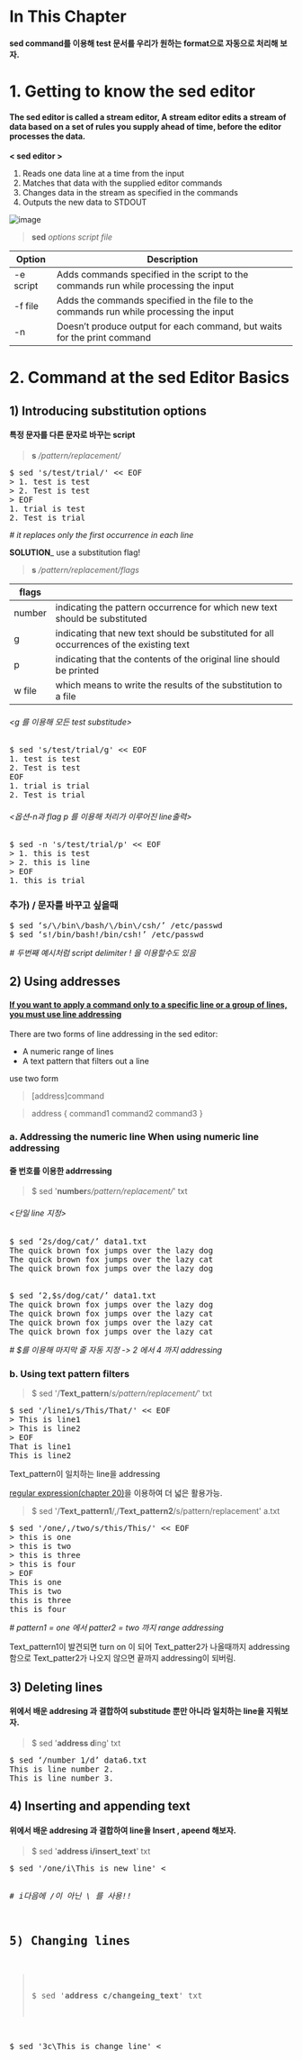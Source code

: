 # In This Chapter

#### sed command를 이용해 test 문서를 우리가 원하는 format으로 자동으로 처리해 보자. 
 


# 1. Getting to know the sed editor
#### The sed editor is called a stream editor, A stream editor edits a stream of data based on a set of rules you supply ahead of time, before the editor processes the data.

**< sed editor >**
1. Reads one data line at a time from the input
2. Matches that data with the supplied editor commands
3. Changes data in the stream as specified in the commands
4. Outputs the new data to STDOUT

![image](https://user-images.githubusercontent.com/78835559/112078885-8834a580-8bc2-11eb-8405-82ab1afc06f4.png)




> **sed** *options script file*

|Option |Description|
|-|-|
|-e script| Adds commands specified in the script to the commands run while processing the input|
|-f file| Adds the commands specified in the file to the commands run while processing the input|
|-n| Doesn’t produce output for each command, but waits for the print command|


# 2. Command at the sed Editor Basics

## 1) Introducing  substitution options
#### 특정 문자를 다른 문자로 바꾸는 script
> **s** */pattern/replacement/*
<pre>
$ sed 's/test/trial/' << EOF
> 1. test is test
> 2. Test is test
> EOF
1. trial is test
2. Test is trial
</pre>
*# it replaces only the first occurrence in each line*

**SOLUTION**_ use a substitution flag!
> **s** */pattern/replacement/flags*

|flags||
|-|-|
|number| indicating the pattern occurrence for which new text should be substituted|
|g| indicating that new text should be substituted for all occurrences of the existing text|
|p| indicating that the contents of the original line should be printed|
|w file| which means to write the results of the substitution to a file|

###### <g 를 이용해 모든 test substitude>
<pre>
$ sed 's/test/trial/g' << EOF
1. test is test
2. Test is test
EOF
1. trial is trial
2. Test is trial
</pre>

###### <옵션-n과 flag p 를 이용해 처리가 이루어진 line출력>
<pre>
$ sed -n 's/test/trial/p' << EOF
> 1. this is test
> 2. this is line
> EOF
1. this is trial
</pre>

### 추가) / 문자를 바꾸고 싶을때
<pre>
$ sed ‘s/\/bin\/bash/\/bin\/csh/’ /etc/passwd
$ sed ‘s!/bin/bash!/bin/csh!’ /etc/passwd
</pre>
*# 두번째 예시처럼 script delimiter ! 을 이용할수도 있음*


## 2) Using addresses
#### [If you want to apply a command only to a specific line or a group of lines, you must use line addressing]()

There are two forms of line addressing in the sed editor:
+ A numeric range of lines
+ A text pattern that filters out a line

use two form
> [address]command

> address {
> command1
> command2
> command3
> }


### a. Addressing the numeric line When using numeric line addressing
#### 줄 번호를 이용한 addrressing

> $ sed '**number***s/pattern/replacement/*' txt

###### <단일 line 지정>

<pre>
$ sed ‘2s/dog/cat/’ data1.txt
The quick brown fox jumps over the lazy dog
The quick brown fox jumps over the lazy cat
The quick brown fox jumps over the lazy dog
</pre>

###### <range of line addresses>
 
<pre>
$ sed ‘2,$s/dog/cat/’ data1.txt
The quick brown fox jumps over the lazy dog
The quick brown fox jumps over the lazy cat
The quick brown fox jumps over the lazy cat
The quick brown fox jumps over the lazy cat
</pre>
*# $를 이용해 마지막 줄 자동 지정 -> 2 에서 4 까지 addressing*
 
### b. Using text pattern filters
> $ sed '/**Text_pattern**/*s/pattern/replacement/*' txt
<pre>
$ sed '/line1/s/This/That/' << EOF
> This is line1
> This is line2
> EOF
That is line1
This is line2
</pre>

Text_pattern이 일치하는 line을 addressing  

[regular expression(chapter 20)]()을 이용하여 더 넓은 활용가능.

> $  sed '/**Text_pattern1**/,/**Text_pattern2**/s/pattern/replacement' a.txt 
<pre>
$ sed '/one/,/two/s/this/This/' << EOF
> this is one
> this is two
> this is three
> this is four
> EOF
This is one
This is two
this is three
this is four
</pre>
*# pattern1 = one 에서 patter2 = two 까지 range addressing*

Text_pattern1이 발견되면 turn on 이 되어 Text_patter2가 나올때까지 addressing함으로 Text_patter2가 나오지 않으면 끝까지 addressing이 되버림. 


## 3) Deleting lines
####  위에서 배운 addresing 과 결합하여 substitude 뿐만 아니라 일치하는 line을 지워보자. 
> $ sed '**address d**ing' txt
<pre>
$ sed ‘/number 1/d’ data6.txt
This is line number 2.
This is line number 3.
</pre>

## 4) Inserting and appending text
####  위에서 배운 addresing 과 결합하여 line을 Insert , apeend 해보자. 

> $ sed '**address i/insert_text**' txt
<pre>
$ sed '/one/i\This is new line' <<EOF
This is one line
EOF
This is new line
This is one line
</pre>
*# i다음에 /이 아닌 \ 를 사용!!*

## 5) Changing lines

> $ sed '**address c/changeing_text**' txt
<pre>
$ sed '3c\This is change line' <<EOF
this is on line
this is two line
this is three line
EOF
this is on line
this is two line
This is change line
</pre>

